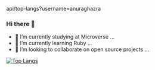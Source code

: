 api/top-langs?username=anuraghazra

### Hi there 👋

<!--
**thneves/thneves** is a ✨ _special_ ✨ repository because its `README.md` (this file) appears on your GitHub profile.

-->


- 🔭 I’m currently studying at Microverse ...
- 🌱 I’m currently learning Ruby ...
- 👯 I’m looking to collaborate on open source projects ...


[![Top Langs](https://github-readme-stats.vercel.app/api/top-langs/?username=thneves)](https://github.com/thneves/github-readme-stats)


